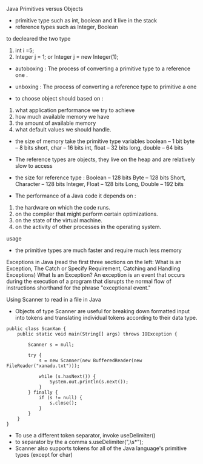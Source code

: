 Java Primitives versus Objects

* primitive type such as int, boolean and it live in the stack
* reference types such as Integer, Boolean

to decleared the two type 
1. int i =5;
2. Integer j = 1; or Integer j = new Integer(1);

* autoboxing : The process of converting a primitive type to a reference one .
* unboxing  : The process of converting a reference type to primitive  a one

* to choose object should based on : 
1. what application performance we try to achieve
2. how much available memory we have
3. the amount of available memory
4. what default values we should handle.

* the size of memory take the  primitive type variables 
boolean – 1 bit
byte – 8 bits
short, char – 16 bits
int, float – 32 bits
long, double – 64 bits

* The reference types are objects, they live on the heap and are relatively slow to access
* the size for reference type :
Boolean – 128 bits
Byte – 128 bits
Short, Character – 128 bits
Integer, Float – 128 bits
Long, Double – 192 bits

* The performance of a Java code it depends on :
1. the hardware on which the code runs. 
2. on the compiler that might perform certain optimizations. 
3. on the state of the virtual machine. 
4. on the activity of other processes in the operating system.

usage 
* the primitive types are much faster and require much less memory


Exceptions in Java (read the first three sections on the left: What is an Exception, The Catch or Specify Requirement, Catching and Handling Exceptions)
What Is an Exception?
An exception is an event that occurs during the execution of a program that disrupts the normal flow of instructions
 shorthand for the phrase "exceptional event."


Using Scanner to read in a file in Java
* Objects of type Scanner are useful for breaking down formatted input into tokens and translating individual tokens according to their data type.
```
public class ScanXan {
    public static void main(String[] args) throws IOException {

        Scanner s = null;

        try {
            s = new Scanner(new BufferedReader(new FileReader("xanadu.txt")));

            while (s.hasNext()) {
                System.out.println(s.next());
            }
        } finally {
            if (s != null) {
                s.close();
            }
        }
    }
}
```

* To use a different token separator, invoke useDelimiter()
* to separator by the  a comma s.useDelimiter(",\\s*");
* Scanner also supports tokens for all of the Java language's primitive types (except for char)

























